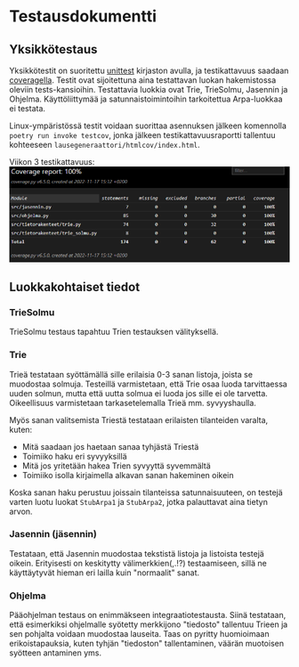 # Testausdokumentti

## Yksikkötestaus

Yksikkötestit on suoritettu [unittest](https://docs.python.org/3/library/unittest.html) kirjaston avulla, ja testikattavuus saadaan [coveragella](https://coverage.readthedocs.io/en/6.5.0/). Testit ovat sijoitettuna aina testattavan luokan hakemistossa oleviin tests-kansioihin.
Testattavia luokkia ovat Trie, TrieSolmu, Jasennin ja Ohjelma. Käyttöliittymää ja satunnaistoimintoihin tarkoitettua Arpa-luokkaa ei testata.

Linux-ympäristössä testit voidaan suorittaa asennuksen jälkeen komennolla `poetry run invoke testcov`, jonka jälkeen testikattavuusraportti tallentuu kohteeseen `lausegeneraattori/htmlcov/index.html`. 

Viikon 3 testikattavuus: ![kuva](https://raw.githubusercontent.com/Desipeli/tiralabra/main/dokumentaatio/coverage_report_viikko_3.PNG)

## Luokkakohtaiset tiedot

### TrieSolmu

TrieSolmu testaus tapahtuu Trien testauksen välityksellä.

### Trie

Trieä testataan syöttämällä sille erilaisia 0-3 sanan listoja, joista se muodostaa solmuja. Testeillä varmistetaan, että Trie osaa luoda tarvittaessa uuden solmun, mutta että uutta solmua ei luoda jos sille ei ole tarvetta. Oikeellisuus varmistetaan tarkasetelemalla Trieä mm. syvyyshaulla.

Myös sanan valitsemista Triestä testataan erilaisten tilanteiden varalta, kuten:
- Mitä saadaan jos haetaan sanaa tyhjästä Triestä
- Toimiiko haku eri syvyyksillä
- Mitä jos yritetään hakea Trien syvyyttä syvemmältä
- Toimiiko isolla kirjaimella alkavan sanan hakeminen oikein

Koska sanan haku perustuu joissain tilanteissa satunnaisuuteen, on testejä varten luotu luokat `StubArpa1` ja `StubArpa2`, jotka palauttavat aina tietyn arvon.

### Jasennin (jäsennin)

Testataan, että Jasennin muodostaa tekstistä listoja ja listoista testejä oikein. Erityisesti on keskitytty välimerkkien(,.!?) testaamiseen, sillä ne käyttäytyvät hieman eri lailla kuin "normaalit" sanat.

### Ohjelma

Pääohjelman testaus on enimmäkseen integraatiotestausta. Siinä testataan, että esimerkiksi ohjelmalle syötetty merkkijono "tiedosto" tallentuu Trieen ja sen pohjalta voidaan muodostaa lauseita. Taas on pyritty huomioimaan erikoistapauksia, kuten tyhjän "tiedoston" tallentaminen, väärän muotoisen syötteen antaminen yms.
